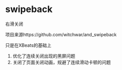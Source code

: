 # swipeback
右滑关闭

项目来源https://github.com/witchwar/and_swipeback



只是在XBeats的基础上
1. 优化了连续关闭出现的黑屏问题
2. 关闭了页面关闭动画，规避了连续滑动卡顿的问题
